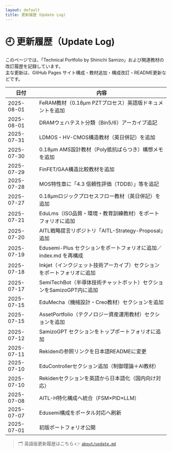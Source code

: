 ```yaml
---
layout: default 
title: 更新履歴（Update Log) 
---
```


# 🕘 更新履歴（Update Log)

このページでは、「Technical Portfolio by Shinichi Samizo」および関連教材の改訂履歴を記録しています。  
主な更新は、GitHub Pages サイト構成・教材追加・構成改訂・README更新などです。

| 日付       | 内容                                                                 |
|------------|----------------------------------------------------------------------|
| 2025-08-01 | FeRAM教材（0.18μm PZTプロセス）英語版ドキュメントを追加               |
| 2025-08-01 | DRAMウェハテスト分類（Bin5/6）アーカイブ追記                          |
| 2025-07-31 | LDMOS・HV-CMOS構造教材（英日併記）を追加                              |
| 2025-07-30 | 0.18μm AMS設計教材（Poly抵抗ばらつき）構想メモを追加                  |
| 2025-07-29 | FinFET/GAA構造比較教材を追加                                          |
| 2025-07-28 | MOS特性章に「4.3 信頼性評価（TDDB）」等を追記                         |
| 2025-07-27 | 0.18μmロジックプロセスフロー教材（英日併記）を追加                   
| 2025-07-21 | EduLms（ISO品質・環境・教育訓練教材）をポートフォリオに追加           |
| 2025-07-20 | AITL戦略提言リポジトリ「AITL-Strategy-Proposal」追加                  |
| 2025-07-19 | Edusemi-Plus セクションをポートフォリオに追加／index.md を再構成     |
| 2025-07-18 | Inkjet（インクジェット技術アーカイブ）セクションをポートフォリオに追加 |
| 2025-07-17 | SemiTechBot（半導体技術チャットボット）セクションをSamizoGPT内に追加 |
| 2025-07-15 | EduMecha（機械設計・Creo教材）セクションを追加                       |
| 2025-07-15 | AssetPortfolio（テクノロジー資産運用教材）セクションを追加           |
| 2025-07-12 | SamizoGPT セクションをトップポートフォリオに追加                     |
| 2025-07-11 | Rekidenの参照リンクを日本語READMEに変更                              |
| 2025-07-10 | EduControllerセクション追加（制御理論＋AI教材）                      |
| 2025-07-10 | Rekidenセクションを英語から日本語化（国内向け対応）                  |
| 2025-07-08 | AITL-H特化構成へ統合（FSM×PID×LLM）                                   |
| 2025-07-07 | Edusemi構成をポータル対応へ刷新                                      |
| 2025-07-01 | 初版ポートフォリオ公開                                                |

> 🗂️ 英語版更新履歴はこちら 👉 [`about/update.md`](./update-en.md)

